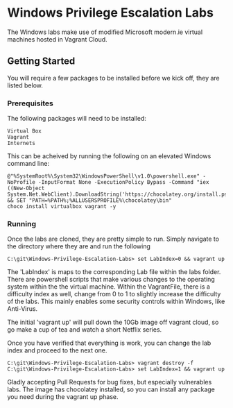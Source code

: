 # Windows Privilege Escalation Labs

The Windows labs make use of modified Microsoft modern.ie virtual machines hosted in Vagrant Cloud.

## Getting Started

You will require a few packages to be installed before we kick off, they are listed below.

### Prerequisites

The following packages will need to be installed:

```
Virtual Box
Vagrant
Internets
```
This can be acheived by running the following on an elevated Windows command line:

```
@"%SystemRoot%\System32\WindowsPowerShell\v1.0\powershell.exe" -NoProfile -InputFormat None -ExecutionPolicy Bypass -Command "iex ((New-Object System.Net.WebClient).DownloadString('https://chocolatey.org/install.ps1'))" && SET "PATH=%PATH%;%ALLUSERSPROFILE%\chocolatey\bin"
choco install virtualbox vagrant -y
```

### Running

Once the labs are cloned, they are pretty simple to run. Simply navigate to the directory where they are and run the following

```
C:\git\Windows-Privilege-Escalation-Labs> set LabIndex=0 && vagrant up
```
The 'LabIndex' is maps to the corresponding Lab file within the labs folder. There are powershell scripts that make various changes to the operating system within the the virtual machine. Within the VagrantFile, there is a difficulty index as well, change from 0 to 1 to slightly increase the difficulty of the labs. This mainly enables some security controls within Windows, like Anti-Virus.

The initial 'vagrant up' will pull down the 10Gb image off vagrant cloud, so go make a cup of tea and watch a short Netflix series.

Once you have verified that everything is work, you can change the lab index and proceed to the next one. 

```
C:\git\Windows-Privilege-Escalation-Labs> vagrant destroy -f
C:\git\Windows-Privilege-Escalation-Labs> set LabIndex=1 && vagrant up
```

Gladly accepting Pull Requests for bug fixes, but especially vulnerables labs. The image has chocolatey installed, so you can install any package you need during the vagrant up phase.
